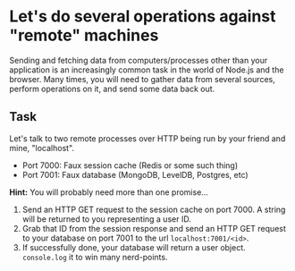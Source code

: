 # Let's do several operations against "remote" machines

Sending and fetching data from computers/processes other than your
application is an increasingly common task in the world of Node.js
and the browser.  Many times, you will need to gather data from
several sources, perform operations on it, and send some data back out.

## Task

Let's talk to two remote processes over HTTP being run by your friend
and mine, "localhost".

* Port 7000: Faux session cache (Redis or some such thing)
* Port 7001: Faux database (MongoDB, LevelDB, Postgres, etc)

**Hint:** You will probably need more than one promise…

1. Send an HTTP GET request to the session cache on port 7000.  A string
   will be returned to you representing a user ID.
2. Grab that ID from the session response and send an HTTP GET request to
   your database on port 7001 to the url `localhost:7001/<id>`.
3. If successfully done, your database will return a user object.
   `console.log` it to win many nerd-points.
